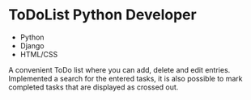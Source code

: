 # ToDoList Python Developer
- Python
- Django
- HTML/CSS

A convenient ToDo list where you can add, delete and edit entries. Implemented a search for the entered tasks, it is also possible to mark completed tasks that are displayed as crossed out.

